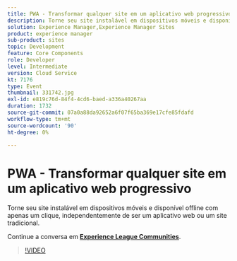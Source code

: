```yaml
---
title: PWA - Transformar qualquer site em um aplicativo web progressivo
description: Torne seu site instalável em dispositivos móveis e disponível offline com apenas um clique, independentemente de ser um aplicativo web ou um site tradicional. Esta sessão foi entregue como parte do evento Conteúdo do Adobe Developers Live.
solution: Experience Manager,Experience Manager Sites
product: experience manager
sub-product: sites
topic: Development
feature: Core Components
role: Developer
level: Intermediate
version: Cloud Service
kt: 7176
type: Event
thumbnail: 331742.jpg
exl-id: e819c76d-84f4-4cd6-baed-a336a40267aa
duration: 1732
source-git-commit: 07a0a88da92652a6f07f65ba369e17cfe85fdafd
workflow-type: tm+mt
source-wordcount: '90'
ht-degree: 0%

---
```


# PWA - Transformar qualquer site em um aplicativo web progressivo

Torne seu site instalável em dispositivos móveis e disponível offline com apenas um clique, independentemente de ser um aplicativo web ou um site tradicional.

Continue a conversa em **[Experience League Communities](https://adobe.ly/36Yd3v6)**.

>[!VIDEO](https://video.tv.adobe.com/v/331742/?quality=12&learn=on&hidetitle=true)
